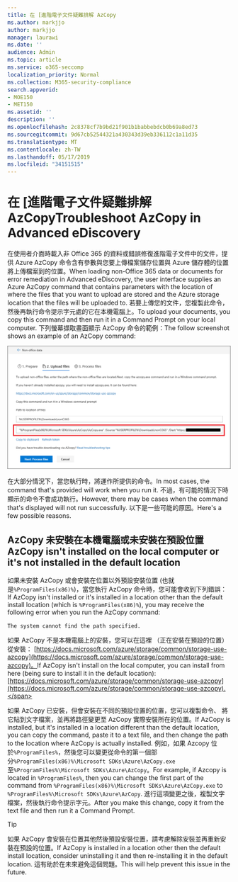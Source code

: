 ```yaml
---
title: 在 [進階電子文件疑難排解 AzCopy
ms.author: markjjo
author: markjjo
manager: laurawi
ms.date: ''
audience: Admin
ms.topic: article
ms.service: o365-seccomp
localization_priority: Normal
ms.collection: M365-security-compliance
search.appverid:
- MOE150
- MET150
ms.assetid: ''
description: ''
ms.openlocfilehash: 2c8378cf7b9bd21f901b1babbebdcb0b69a8ed73
ms.sourcegitcommit: 9d67cb52544321a430343d39eb336112c1a11d35
ms.translationtype: MT
ms.contentlocale: zh-TW
ms.lasthandoff: 05/17/2019
ms.locfileid: "34151515"
---
```

# <a name="troubleshoot-azcopy-in-advanced-ediscovery"></a><span data-ttu-id="62ead-102">在 [進階電子文件疑難排解 AzCopy</span><span class="sxs-lookup"><span data-stu-id="62ead-102">Troubleshoot AzCopy in Advanced eDiscovery</span></span>

<span data-ttu-id="62ead-103">在使用者介面時載入非 Office 365 的資料或錯誤修復進階電子文件中的文件，提供 Azure AzCopy 命令含有參數與您要上傳檔案儲存位置與 Azure 儲存體的位置將上傳檔案到的位置。</span><span class="sxs-lookup"><span data-stu-id="62ead-103">When loading non-Office 365 data or documents for error remediation in Advanced eDiscovery, the user interface supplies an Azure AzCopy command that contains parameters with the location of where the files that you want to upload are stored and the Azure storage location that the files will be uploaded to.</span></span> <span data-ttu-id="62ead-104">若要上傳您的文件，您複製此命令，然後再執行命令提示字元處的它在本機電腦上。</span><span class="sxs-lookup"><span data-stu-id="62ead-104">To upload your documents, you copy this command and then run it in a Command Prompt on your local computer.</span></span>  <span data-ttu-id="62ead-105">下列螢幕擷取畫面顯示 AzCopy 命令的範例：</span><span class="sxs-lookup"><span data-stu-id="62ead-105">The follow screenshot shows an example of an AzCopy command:</span></span>

![將非 Office 365 檔案上傳](../media/46ba68f6-af11-4e70-bb91-5fc7973516e3.png)

<span data-ttu-id="62ead-107">在大部分情況下，當您執行時，將運作所提供的命令。</span><span class="sxs-lookup"><span data-stu-id="62ead-107">In most cases, the command that's provided will work when you run it.</span></span> <span data-ttu-id="62ead-108">不過，有可能的情況下時顯示的命令不會成功執行。</span><span class="sxs-lookup"><span data-stu-id="62ead-108">However, there may be cases when the command that's displayed will not run successfully.</span></span> <span data-ttu-id="62ead-109">以下是一些可能的原因。</span><span class="sxs-lookup"><span data-stu-id="62ead-109">Here's a few possible reasons.</span></span>

## <a name="azcopy-isnt-installed-on-the-local-computer-or-its-not-installed-in-the-default-location"></a><span data-ttu-id="62ead-110">AzCopy 未安裝在本機電腦或未安裝在預設位置</span><span class="sxs-lookup"><span data-stu-id="62ead-110">AzCopy isn't installed on the local computer or it's not installed in the default location</span></span>

<span data-ttu-id="62ead-111">如果未安裝 AzCopy 或會安裝在位置以外預設安裝位置 (也就是`%ProgramFiles(x86)%`)，當您執行 AzCopy 命令時，您可能會收到下列錯誤：</span><span class="sxs-lookup"><span data-stu-id="62ead-111">If AzCopy isn't installed or it's installed in a location other than the default install location (which is `%ProgramFiles(x86)%`), you may receive the following error when you run the AzCopy command:</span></span>

    The system cannot find the path specified.

<span data-ttu-id="62ead-112">如果 AzCopy 不是本機電腦上的安裝，您可以在這裡 （正在安裝在預設的位置） 從安裝： [https://docs.microsoft.com/azure/storage/common/storage-use-azcopy](https://docs.microsoft.com/azure/storage/common/storage-use-azcopy)。</span><span class="sxs-lookup"><span data-stu-id="62ead-112">If AzCopy isn't install on the local computer, you can install from here (being sure to install it in the default location): [https://docs.microsoft.com/azure/storage/common/storage-use-azcopy](https://docs.microsoft.com/azure/storage/common/storage-use-azcopy).</span></span>


<span data-ttu-id="62ead-113">如果 AzCopy 已安裝，但會安裝在不同的預設位置的位置，您可以複製命令、 將它貼到文字檔案，並再將路徑變更至 AzCopy 實際安裝所在的位置。</span><span class="sxs-lookup"><span data-stu-id="62ead-113">If AzCopy is installed, but it's installed in a location different than the default location, you can copy the command, paste it to a text file, and then change the path to the location where AzCopy is actually installed.</span></span> <span data-ttu-id="62ead-114">例如，如果 Azcopy 位於`%ProgramFiles%`，然後您可以變更從命令的第一個部分`%ProgramFiles(x86)%\Microsoft SDKs\Azure\AzCopy.exe`至`%ProgramFiles%\Microsoft SDKs\Azure\AzCopy`。</span><span class="sxs-lookup"><span data-stu-id="62ead-114">For example, if Azcopy is located in `%ProgramFiles%`, then you can change the first part of the command from `%ProgramFiles(x86)%\Microsoft SDKs\Azure\AzCopy.exe` to `%ProgramFiles%\Microsoft SDKs\Azure\AzCopy`.</span></span> <span data-ttu-id="62ead-115">進行這項變更之後，複製文字檔案，然後執行命令提示字元。</span><span class="sxs-lookup"><span data-stu-id="62ead-115">After you make this change, copy it from the text file and then run it a Command Prompt.</span></span>

> [!TIP]
> <span data-ttu-id="62ead-116">如果 AzCopy 會安裝在位置其他然後預設安裝位置，請考慮解除安裝並再重新安裝在預設的位置。</span><span class="sxs-lookup"><span data-stu-id="62ead-116">If AzCopy is installed in a location other then the default install location, consider uninstalling it and then re-installing it in the default location.</span></span> <span data-ttu-id="62ead-117">這有助於在未來避免這個問題。</span><span class="sxs-lookup"><span data-stu-id="62ead-117">This will help prevent this issue in the future.</span></span>